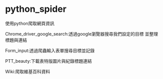# python_spider
使用python爬取網頁資訊 


Chrome_driver_google_search:透過google瀏覽器搜尋我們設定的目標 並整理標題與連結

Form_input:透過爬蟲輸入表單搜尋目標並記錄

PTT_beauty:下載表特版圖片與紀錄標題連結

Wiki:爬取維基百科資料
